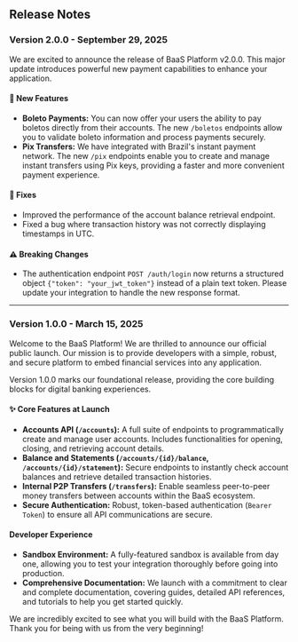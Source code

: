 ## Release Notes

### **Version 2.0.0 - September 29, 2025**

We are excited to announce the release of BaaS Platform v2.0.0. This major update introduces powerful new payment capabilities to enhance your application.

#### 🚀 New Features

* **Boleto Payments:** You can now offer your users the ability to pay boletos directly from their accounts. The new `/boletos` endpoints allow you to validate boleto information and process payments securely.
* **Pix Transfers:** We have integrated with Brazil's instant payment network. The new `/pix` endpoints enable you to create and manage instant transfers using Pix keys, providing a faster and more convenient payment experience.

#### 🔧 Fixes

* Improved the performance of the account balance retrieval endpoint.
* Fixed a bug where transaction history was not correctly displaying timestamps in UTC.

#### ⚠️ Breaking Changes

* The authentication endpoint `POST /auth/login` now returns a structured object `{"token": "your_jwt_token"}` instead of a plain text token. Please update your integration to handle the new response format.

---

### **Version 1.0.0 - March 15, 2025**

Welcome to the BaaS Platform! We are thrilled to announce our official public launch. Our mission is to provide developers with a simple, robust, and secure platform to embed financial services into any application.

Version 1.0.0 marks our foundational release, providing the core building blocks for digital banking experiences.

#### ✨ Core Features at Launch

* **Accounts API (`/accounts`):** A full suite of endpoints to programmatically create and manage user accounts. Includes functionalities for opening, closing, and retrieving account details.
* **Balance and Statements (`/accounts/{id}/balance`, `/accounts/{id}/statement`):** Secure endpoints to instantly check account balances and retrieve detailed transaction histories.
* **Internal P2P Transfers (`/transfers`):** Enable seamless peer-to-peer money transfers between accounts within the BaaS ecosystem.
* **Secure Authentication:** Robust, token-based authentication (`Bearer Token`) to ensure all API communications are secure.

#### Developer Experience

* **Sandbox Environment:** A fully-featured sandbox is available from day one, allowing you to test your integration thoroughly before going into production.
* **Comprehensive Documentation:** We launch with a commitment to clear and complete documentation, covering guides, detailed API references, and tutorials to help you get started quickly.

We are incredibly excited to see what you will build with the BaaS Platform. Thank you for being with us from the very beginning!